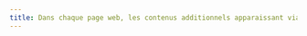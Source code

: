 ```yaml
---
title: Dans chaque page web, les contenus additionnels apparaissant via les styles CSS uniquement peuvent-ils être rendus visibles au clavier et par tout dispositif de pointage ?
---
```

